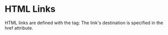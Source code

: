 # HTML Links

HTML links are defined with the <a> tag:
The link's destination is specified in the href attribute. 
